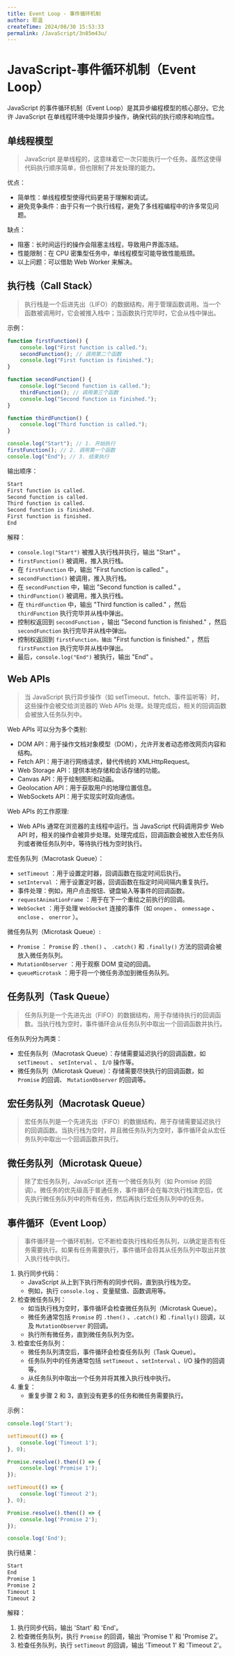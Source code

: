 ```yaml
---
title: Event Loop - 事件循环机制
author: 耶温
createTime: 2024/08/30 15:53:33
permalink: /JavaScript/3n85m43u/
---
```

# JavaScript-事件循环机制（Event Loop）

JavaScript 的事件循环机制（Event Loop）是其异步编程模型的核心部分。它允许 JavaScript 在单线程环境中处理异步操作，确保代码的执行顺序和响应性。



## 单线程模型

> JavaScript 是单线程的，这意味着它一次只能执行一个任务。虽然这使得代码执行顺序简单，但也限制了并发处理的能力。

优点：

-   简单性：单线程模型使得代码更易于理解和调试。
-   避免竞争条件：由于只有一个执行线程，避免了多线程编程中的许多常见问题。

缺点：

-   阻塞：长时间运行的操作会阻塞主线程，导致用户界面冻结。
-   性能限制：在 CPU 密集型任务中，单线程模型可能导致性能瓶颈。
-   以上问题：可以借助 Web Worker 来解决。


## 执行栈（Call Stack）

> 执行栈是一个后进先出（LIFO）的数据结构，用于管理函数调用。当一个函数被调用时，它会被推入栈中；当函数执行完毕时，它会从栈中弹出。


示例：


```javascript
function firstFunction() {
    console.log("First function is called.");
    secondFunction(); // 调用第二个函数
    console.log("First function is finished.");
}

function secondFunction() {
    console.log("Second function is called.");
    thirdFunction(); // 调用第三个函数
    console.log("Second function is finished.");
}

function thirdFunction() {
    console.log("Third function is called.");
}

console.log("Start"); // 1. 开始执行
firstFunction(); // 2. 调用第一个函数
console.log("End"); // 3. 结束执行
```
输出顺序：

```bash
Start
First function is called.
Second function is called.
Third function is called.
Second function is finished.
First function is finished.
End
```

解释：

-   `console.log("Start")` 被推入执行栈并执行，输出 "Start" 。
-    `firstFunction()` 被调用，推入执行栈。
-   在 `firstFunction` 中，输出 "First function is called." 。
-    `secondFunction()` 被调用，推入执行栈。
-   在 `secondFunction` 中，输出 "Second function is called." 。
-   `thirdFunction()` 被调用，推入执行栈。
-   在 `thirdFunction` 中，输出 "Third function is called." ，然后 `thirdFunction` 执行完毕并从栈中弹出。
-   控制权返回到 `secondFunction` ，输出 "Second function is finished." ，然后 `secondFunction` 执行完毕并从栈中弹出。
-   控制权返回到 `firstFunction，输出` "First function is finished." ，然后 `firstFunction` 执行完毕并从栈中弹出。
-    最后，`console.log("End")` 被执行，输出 "End" 。



## Web APIs

> 当 JavaScript 执行异步操作（如 setTimeout、fetch、事件监听等）时，这些操作会被交给浏览器的 Web APIs 处理。处理完成后，相关的回调函数会被放入任务队列中。

Web APIs 可以分为多个类别:

-   DOM API：用于操作文档对象模型（DOM），允许开发者动态修改网页内容和结构。
-   Fetch API：用于进行网络请求，替代传统的 XMLHttpRequest。
-   Web Storage API：提供本地存储和会话存储的功能。
-   Canvas API：用于绘制图形和动画。
-   Geolocation API：用于获取用户的地理位置信息。
-   WebSockets API：用于实现实时双向通信。

Web APIs 的工作原理:

-   Web APIs 通常在浏览器的主线程中运行。当 JavaScript 代码调用异步 Web API 时，相关的操作会被异步处理。处理完成后，回调函数会被放入宏任务队列或者微任务队列中，等待执行栈为空时执行。

宏任务队列（Macrotask Queue）：

-   `setTimeout` ：用于设置定时器，回调函数在指定时间后执行。
-   `setInterval` ：用于设置定时器，回调函数在指定时间间隔内重复执行。
-   事件处理：例如，用户点击按钮、键盘输入等事件的回调函数。
-   `requestAnimationFrame` ：用于在下一个重绘之前执行的回调。
-   `WebSocket` ：用于处理 `WebSocket` 连接的事件（如 `onopen` 、 `onmessage` 、 `onclose` 、 `onerror` ）。

微任务队列（Microtask Queue）:
-   `Promise` ： `Promise` 的 `.then()` 、 `.catch()` 和 `.finally()` 方法的回调会被放入微任务队列。
-   `MutationObserver` ：用于观察 DOM 变动的回调。
-   `queueMicrotask` ：用于将一个微任务添加到微任务队列。


## 任务队列（Task Queue）

> 任务队列是一个先进先出（FIFO）的数据结构，用于存储待执行的回调函数。当执行栈为空时，事件循环会从任务队列中取出一个回调函数并执行。

任务队列分为两类：

-   宏任务队列（Macrotask Queue）：存储需要延迟执行的回调函数，如 `setTimeout` 、 `setInterval` 、 `I/O` 操作等。
-   微任务队列（Microtask Queue）：存储需要尽快执行的回调函数，如 `Promise` 的回调、 `MutationObserver` 的回调等。

## 宏任务队列（Macrotask Queue）

> 宏任务队列是一个先进先出（FIFO）的数据结构，用于存储需要延迟执行的回调函数。当执行栈为空时，并且微任务队列为空时，事件循环会从宏任务队列中取出一个回调函数并执行。

## 微任务队列（Microtask Queue）

> 除了宏任务队列，JavaScript 还有一个微任务队列（如 Promise 的回调）。微任务的优先级高于普通任务，事件循环会在每次执行栈清空后，优先执行微任务队列中的所有任务，然后再执行宏任务队列中的任务。


## 事件循环（Event Loop）

> 事件循环是一个循环机制，它不断检查执行栈和任务队列，以确定是否有任务需要执行。如果有任务需要执行，事件循环会将其从任务队列中取出并放入执行栈中执行。

1. 执行同步代码：
    -   JavaScript 从上到下执行所有的同步代码，直到执行栈为空。
    -   例如，执行 `console.log` 、变量赋值、函数调用等。
2. 检查微任务队列：
    -   如当执行栈为空时，事件循环会检查微任务队列（Microtask Queue）。
    -   微任务通常包括 `Promise` 的 `.then()` 、`.catch()` 和 `.finally()` 回调，以及 `MutationObserver` 的回调。
    -   执行所有微任务，直到微任务队列为空。
3. 检查宏任务队列：
    -   微任务队列清空后，事件循环会检查任务队列（Task Queue）。
    -   任务队列中的任务通常包括 `setTimeout` 、`setInterval` 、I/O 操作的回调等。
    -   从任务队列中取出一个任务并将其推入执行栈中执行。
3. 重复：
    -   重复步骤 2 和 3，直到没有更多的任务和微任务需要执行。


示例：

```javascript
console.log('Start');

setTimeout(() => {
    console.log('Timeout 1');
}, 0);

Promise.resolve().then(() => {
    console.log('Promise 1');
});

setTimeout(() => {
    console.log('Timeout 2');
}, 0);

Promise.resolve().then(() => {
    console.log('Promise 2');
});

console.log('End');
```
执行结果：

```txt
Start
End
Promise 1
Promise 2
Timeout 1
Timeout 2
```

解释：

1. 执行同步代码，输出 'Start' 和 'End'。
2. 检查微任务队列，执行 `Promise` 的回调，输出 'Promise 1' 和 'Promise 2'。
3. 检查任务队列，执行 `setTimeout` 的回调，输出 'Timeout 1' 和 'Timeout 2'。




